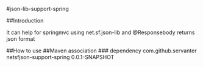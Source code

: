 #json-lib-support-spring

##Introduction

<p>It can help for springmvc using net.sf.json-lib and @Responsebody returns json format</p>
##How to use
    <mvc:annotation-driven>
        <mvc:message-converters>
            <bean id="netJsonHttpMessageConverter" class="com.github.servanter.net.sf.json.support.spring.NetJsonHttpMessageConverter">
                <property name="charset" value="GBK">
            </bean>
        </mvc:message-converters>
    </mvc:annotation-driven>
##Maven association
### dependency
        <dependency>
            <groupId>com.github.servanter</groupId>
            <artifactId>netsfjson-support-spring</artifactId>
            <version>0.0.1-SNAPSHOT</version>
        </dependency>
